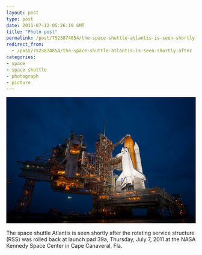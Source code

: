 ```yaml
---
layout: post
type: post
date: 2011-07-12 05:26:19 GMT
title: "Photo post"
permalink: /post/7523874854/the-space-shuttle-atlantis-is-seen-shortly-after
redirect_from: 
  - /post/7523874854/the-space-shuttle-atlantis-is-seen-shortly-after
categories:
- space
- space shuttle
- photograph
- picture
---
```

![](/assets/images/tumblr_lo7gbmwbzH1qb098no1_640.jpg)

The space shuttle Atlantis is seen shortly after the rotating service structure (RSS) was rolled back at launch pad 39a, Thursday, July 7, 2011 at the NASA Kennedy Space Center in Cape Canaveral, Fla.